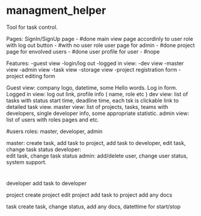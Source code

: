 # managment_helper

Tool for task control.

Pages:
	SignIn/SignUp page - #done
	main view page accordinly to user role with log out button - #with no user role
	user page for admin - #done
	project page for envolved users - #done
	user profile for user - #nope


Features:
	-guest view
	-login/log out
	-logged in view:
		-dev view
		-master view
		-admin view
	-task view
	-storage view
	-project registration form
	-project editing form

Guest view:
	company logo, datetime, some Hello words. Log in form.
Logged in view:
	log out link, profile info ( name, role etc )
dev view:
	list of tasks with status start time, deadline time, each tsk is clickable link to detailed task view.
master view:
	list of projects, tasks, teams with developers, single developer info, some appropriate statistic.
admin view:
	list of users with roles pages and etc.
		
#users
roles: master, developer, admin

master:
	create task, add task to project, add task to developer, edit task, change task status
developer:	
	edit task, change task status
admin:
	add/delete user, change user status, system support.
	

#	
developer
add task to developer

project
create project
edit project
add task to project
add any docs

task
create task, change status, add any docs, datettime for start/stop





